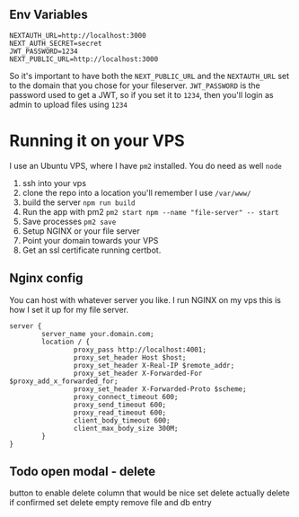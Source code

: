 ## Env Variables

```env
NEXTAUTH_URL=http://localhost:3000
NEXT_AUTH_SECRET=secret
JWT_PASSWORD=1234
NEXT_PUBLIC_URL=http://localhost:3000
```

So it's important to have both the `NEXT_PUBLIC_URL` and the `NEXTAUTH_URL` set to the domain that you chose for your fileserver.
`JWT_PASSWORD` is the password used to get a JWT, so if you set it to `1234`, then you'll login as admin to upload files using `1234`

# Running it on your VPS

I use an Ubuntu VPS, where I have `pm2` installed.
You do need as well `node`

1. ssh into your vps
2. clone the repo into a location you'll remember I use `/var/www/`
3. build the server `npm run build`
4. Run the app with pm2 `pm2 start npm --name "file-server" -- start`
5. Save processes `pm2 save`
6. Setup NGINX or your file server
7. Point your domain towards your VPS
8. Get an ssl certificate running certbot.

## Nginx config

You can host with whatever server you like. I run NGINX on my vps this is how I set it up for my file server.

```nginx
server {
        server_name your.domain.com;
        location / {
                proxy_pass http://localhost:4001;
                proxy_set_header Host $host;
                proxy_set_header X-Real-IP $remote_addr;
                proxy_set_header X-Forwarded-For $proxy_add_x_forwarded_for;
                proxy_set_header X-Forwarded-Proto $scheme;
                proxy_connect_timeout 600;
                proxy_send_timeout 600;
                proxy_read_timeout 600;
                client_body_timeout 600;
                client_max_body_size 300M;
        }
}
```

## Todo open modal - delete

button to enable delete column that would be nice
set delete
actually delete if confirmed
set delete empty remove file and db entry
